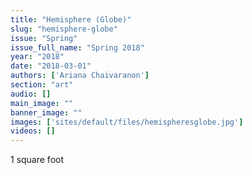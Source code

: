 ```yaml
---
title: "Hemisphere (Globe)"
slug: "hemisphere-globe"
issue: "Spring"
issue_full_name: "Spring 2018"
year: "2018"
date: "2018-03-01"
authors: ['Ariana Chaivaranon']
section: "art"
audio: []
main_image: ""
banner_image: ""
images: ['sites/default/files/hemispheresglobe.jpg']
videos: []
---
```

1 square foot

